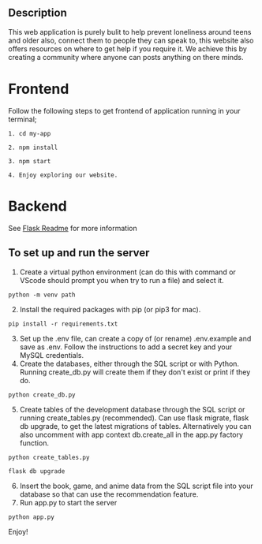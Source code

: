 ## Description
This web application is purely bulit to help prevent loneliness around teens and older also, connect them to people they can speak to, this website also offers resources on where to get help if you require it. We achieve this by creating a community where anyone can posts anything on there minds.

# Frontend
Follow the following steps to get frontend of application running in your terminal;
```
1. cd my-app
```
```
2. npm install
```
```
3. npm start
```
```
4. Enjoy exploring our website.
```

# Backend
See [Flask Readme](flask-server/README.md) for more information
## To set up and run the server
1. Create a virtual python environment (can do this with command or VScode should prompt you when try to run a file) and select it.
```
python -m venv path
```
2. Install the required packages with pip (or pip3 for mac).
```
pip install -r requirements.txt
```
3. Set up the .env file, can create a copy of (or rename) .env.example and save as .env. Follow the instructions to add a secret key and your MySQL credentials.
4. Create the databases, either through the SQL script or with Python. Running create_db.py will create them if they don't exist or print if they do.
```
python create_db.py
```
5. Create tables of the development database through the SQL script or running create_tables.py (recommended). Can use flask migrate, flask db upgrade, to get the latest migrations of tables. Alternatively you can also uncomment with app context db.create_all in the app.py factory function.
```
python create_tables.py
```
```
flask db upgrade
```
6. Insert the book, game, and anime data from the SQL script file into your database so that can use the recommendation feature.
7. Run app.py to start the server
```
python app.py
```
Enjoy!
